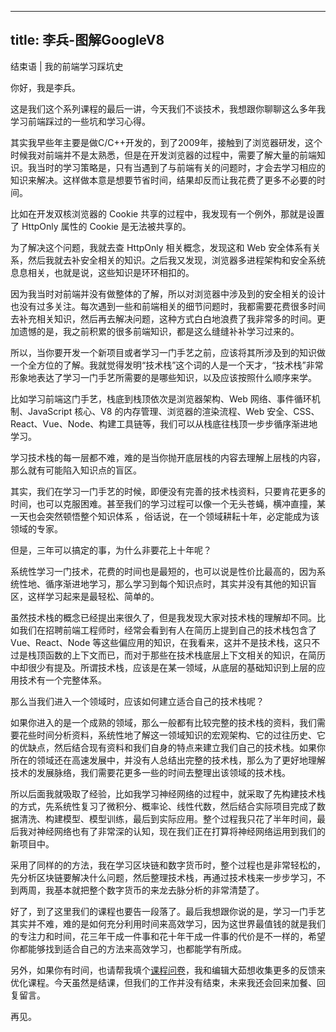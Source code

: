 
---
title: 李兵-图解GoogleV8
---

结束语 | 我的前端学习踩坑史

你好，我是李兵。

这是我们这个系列课程的最后一讲，今天我们不谈技术，我想跟你聊聊这么多年我学习前端踩过的一些坑和学习心得。

其实我早些年主要是做C/C++开发的，到了2009年，接触到了浏览器研发，这个时候我对前端并不是太熟悉，但是在开发浏览器的过程中，需要了解大量的前端知识。我当时的学习策略是，只有当遇到了与前端有关的问题时，才会去学习相应的知识来解决。这样做本意是想要节省时间，结果却反而让我花费了更多不必要的时间。

比如在开发双核浏览器的 Cookie 共享的过程中，我发现有一个例外，那就是设置了 HttpOnly 属性的 Cookie 是无法被共享的。

为了解决这个问题，我就去查 HttpOnly 相关概念，发现这和 Web 安全体系有关系，然后我就去补安全相关的知识。之后我又发现，浏览器多进程架构和安全系统息息相关，也就是说，这些知识是环环相扣的。

因为我当时对前端并没有做整体的了解，所以对浏览器中涉及到的安全相关的设计也没有过多关注。每次遇到一些和前端相关的细节问题时，我都需要花费很多时间去补充相关知识，然后再去解决问题，这种方式白白地浪费了我非常多的时间。更加遗憾的是，我之前积累的很多前端知识，都是这么缝缝补补学习过来的。

<!-- [[[read_end]]] -->

所以，当你要开发一个新项目或者学习一门手艺之前，应该将其所涉及到的知识做一个全方位的了解。我就觉得发明“技术栈”这个词的人是一个天才，“技术栈”非常形象地表达了学习一门手艺所需要的是哪些知识，以及应该按照什么顺序来学。

比如学习前端这门手艺，栈底到栈顶依次是浏览器架构、Web 网络、事件循环机制、JavaScript 核心、V8 的内存管理、浏览器的渲染流程、Web 安全、CSS、React、Vue、Node、构建工具链等，我们可以从栈底往栈顶一步步循序渐进地学习。

学习技术栈的每一层都不难，难的是当你抛开底层栈的内容去理解上层栈的内容，那么就有可能陷入知识点的盲区。

其实，我们在学习一门手艺的时候，即便没有完善的技术栈资料，只要肯花更多的时间，也可以克服困难。甚至我们的学习过程可以像一个无头苍蝇，横冲直撞，某一天也会突然顿悟整个知识体系 ，俗话说，在一个领域耕耘十年，必定能成为该领域的专家。

但是，三年可以搞定的事，为什么非要花上十年呢？

系统性学习一门技术，花费的时间也是最短的，也可以说是性价比最高的，因为系统性地、循序渐进地学习，那么学习到每个知识点时，其实并没有其他的知识盲区，这样学习起来是最轻松、简单的。

虽然技术栈的概念已经提出来很久了，但是我发现大家对技术栈的理解却不同。比如我们在招聘前端工程师时，经常会看到有人在简历上提到自己的技术栈包含了 Vue、React、Node 等这些偏应用的知识，在我看来，这并不是技术栈，这只不过是栈顶函数的上下文而已，而对于那些在技术栈底层上下文相关的知识，在简历中却很少有提及。所谓技术栈，应该是在某一领域，从底层的基础知识到上层的应用技术有一个完整体系。

那么当我们进入一个领域时，应该如何建立适合自己的技术栈呢？

如果你进入的是一个成熟的领域，那么一般都有比较完整的技术栈的资料，我们需要花些时间分析资料，系统性地了解这一领域知识的宏观架构、它的过往历史、它的优缺点，然后结合现有资料和我们自身的特点来建立我们自己的技术栈。如果你所在的领域还在高速发展中，并没有人总结出完整的技术栈，那么为了更好地理解技术的发展脉络，我们需要花更多一些的时间去整理出该领域的技术栈。

所以后面我就吸取了经验，比如我学习神经网络的过程中，就采取了先构建技术栈的方式，先系统性复习了微积分、概率论、线性代数，然后结合实际项目完成了数据清洗、构建模型、模型训练，最后到实际应用。整个过程我只花了半年时间，最后我对神经网络也有了非常深的认知，现在我们正在打算将神经网络运用到我们的新项目中。

采用了同样的的方法，我在学习区块链和数字货币时，整个过程也是非常轻松的，先分析区块链要解决什么问题，然后整理技术栈，再通过技术栈来一步步学习，不到两周，我基本就把整个数字货币的来龙去脉分析的非常清楚了。

好了，到了这里我们的课程也要告一段落了。最后我想跟你说的是，学习一门手艺其实并不难，难的是如何充分利用时间来高效学习，因为这世界最值钱的就是我们的专注力和时间，花三年干成一件事和花十年干成一件事的代价是不一样的，希望你都能够找到适合自己的方法来高效学习，也都能学有所成。

另外，如果你有时间，也请帮我填个[课程问卷](https://jinshuju.net/f/79b5xo)，我和编辑大茹想收集更多的反馈来优化课程。今天虽然是结课，但我们的工作并没有结束，未来我还会回来加餐、回复留言。

再见。
    